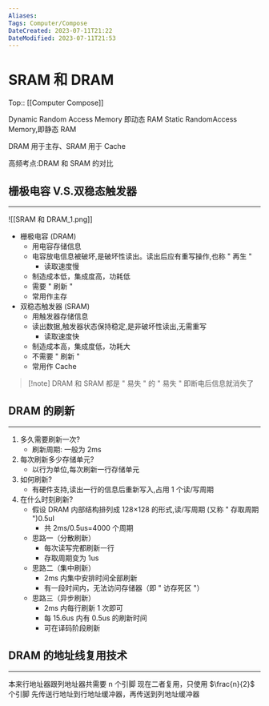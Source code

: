 ```yaml
---
Aliases: 
Tags: Computer/Compose 
DateCreated: 2023-07-11T21:22
DateModified: 2023-07-11T21:53
---
```

# SRAM 和 DRAM
Top:: [[Computer Compose]]

Dynamic Random Access Memory 即动态 RAM
Static RandomAccess Memory,即静态 RAM

DRAM 用于主存、SRAM 用于 Cache

高频考点:DRAM 和 SRAM 的对比

## 栅极电容 V.S.双稳态触发器
---
![[SRAM 和 DRAM_1.png]]

- 栅极电容 (DRAM)
	- 用电容存储信息
	- 电容放电信息被破坏,是破坏性读出。读出后应有重写操作,也称 " 再生 "
		- 读取速度慢
	- 制造成本低，集成度高，功耗低
	- 需要 " 刷新 "
	- 常用作主存
- 双稳态触发器 (SRAM)
	- 用触发器存储信息
	- 读出数据,触发器状态保持稳定,是非破坏性读出,无需重写
		- 读取速度快
	- 制造成本高，集成度低，功耗大
	- 不需要 " 刷新 "
	- 常用作 Cache

> [!note] DRAM 和 SRAM 都是 " 易失 " 的
> " 易失 " 即断电后信息就消失了

## DRAM 的刷新
---
1. 多久需要刷新一次?
	- 刷新周期: 一般为 2ms
2. 每次刷新多少存储单元?
	- 以行为单位,每次刷新一行存储单元
3. 如何刷新?
	- 有硬件支持,读出一行的信息后重新写入,占用 1 个读/写周期
4. 在什么时刻刷新?
	- 假设 DRAM 内部结构排列成 128×128 的形式,读/写周期 (又称 " 存取周期 ")0.5uI
		- 共 2ms/0.5us=4000 个周期
	- 思路一（分散刷新）
		- 每次读写完都刷新一行
		- 存取周期变为 1us
	- 思路二（集中刷新）
		- 2ms 内集中安排时间全部刷新
		- 有一段时间内，无法访问存储器（即 " 访存死区 "）
	- 思路三（异步刷新）
		- 2ms 内每行刷新 1 次即可
		- 每 15.6us 内有 0.5us 的刷新时间
		- 可在译码阶段刷新

## DRAM 的地址线复用技术
---
本来行地址器跟列地址器共需要 n 个引脚
现在二者复用，只使用 $\frac{n}{2}$ 个引脚
先传送行地址到行地址缓冲器，再传送到列地址缓冲器
